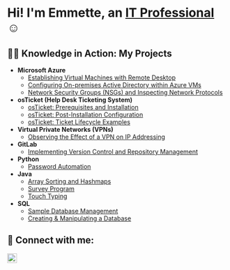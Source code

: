 <h1>Hi! I'm Emmette, an <a href="https://linkedin.com/in/emmette-quiambao-517a03231">IT Professional</a> ☺</h1>

<h2>👨‍💻 Knowledge in Action: My Projects</h2>

- <b>Microsoft Azure</b> 
  - [Establishing Virtual Machines with Remote Desktop](https://github.com/Emq17/Creating-Virtual-Machine-Azure)
  - [Configuring On-premises Active Directory within Azure VMs](https://github.com/NetProtect1/Configuring-On-premises-Active-Directory-within-Azure-VMs)
  - [Network Security Groups (NSGs) and Inspecting Network Protocols](https://github.com/NetProtect1/Network-Security-Groups-and-Inspecting-Network-Protocols)
- <b>osTicket (Help Desk Ticketing System)</b> 
  - [osTicket: Prerequisites and Installation](https://github.com/Emq17/osTicket-Prerequisites-and-Installation/tree/main)
  - [osTicket: Post-Installation Configuration](https://github.com/NetProtect1/osTicket-Post-Installation-Configuration)
  - [osTicket: Ticket Lifecycle Examples](https://github.com/NetProtect1/osTicket-Ticket-Lifecycle-Examples)
- <b>Virtual Private Networks (VPNs)</b> 
  - [Observing the Effect of a VPN on IP Addressing](https://github.com/Emq17/Observing-IP-Addresses-Through-ProtonVPN)
- <b>GitLab</b> 
  - [Implementing Version Control and Repository Management](https://github.com/Emq17/Version-Control-Using-Git-for-Gitlab)
- <b>Python</b>
  - [Password Automation](https://github.com/Emq17/Password-Automation/tree/main)
- <b>Java</b> 
  - [Array Sorting and Hashmaps](https://github.com/Emq17/Array-Sorting-and-Hashmaps)
  - [Survey Program](https://github.com/Emq17/Survey-Program)
  - [Touch Typing](https://github.com/Emq17/Touch-Typing/tree/main)
- <b>SQL</b>
  - [Sample Database Management](https://github.com/Emq17/Sample-Database-Management/tree/main)
  - [Creating & Manipulating a Database](https://github.com/Emq17/Creating-And-Manipulating-Database/tree/main)

<h2>🤳  Connect with me:</h2>


[<img align="left" alt="Josh | LinkedIn" width="22px" src="https://cdn.jsdelivr.net/npm/simple-icons@v3/icons/linkedin.svg" />][linkedin]
<!-- [<img align="left" alt="Josh | Instagram" width="22px" src="https://cdn.jsdelivr.net/npm/simple-icons@v3/icons/instagram.svg" />][instagram]


[instagram]: https://www.instagram.com/Josh -->
[linkedin]: https://www.linkedin.com/in/emmette-q-517a03231/


